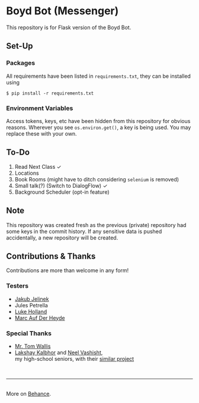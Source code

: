 # Boyd Bot (Messenger)
This repository is for Flask version of the Boyd Bot.

## Set-Up
### Packages
All requirements have been listed in `requirements.txt`, they can be installed using
```
$ pip install -r requirements.txt
```

### Environment Variables
Access tokens, keys, etc have been hidden from this repository for obvious reasons. Wherever you see `os.environ.get()`, a key is being used. You may replace these with your own.

## To-Do
1. Read Next Class ✓
2. Locations
3. Book Rooms (might have to ditch considering `selenium` is removed)
4. Small talk(?) (Switch to DialogFlow) ✓
5. Background Scheduler (opt-in feature)

## Note
This repository was created fresh as the previous (private) repository had some keys in the commit history. If any sensitive data is pushed accidentally, a new repository will be created.

## Contributions & Thanks
Contributions are more than welcome in any form! <br />

### Testers
* [Jakub Jelinek](https://github.com/kubajj)
* Jules Petrella
* [Luke Holland](https://github.com/AmazonPriime)
* [Marc Auf Der Heyde](https://github.com/marcaufderheyde)

### Special Thanks
* [Mr. Tom Wallis](https://github.com/probablytom)
* [Lakshay Kalbhor](https://github.com/kalbhor) and [Neel Vashisht](https://github.com/NeelVashisht),<br /> my high-school seniors, with their [similar project](https://github.com/kalbhor/MIT-Hodor)

<br /><hr><br />
More on [Behance](https://www.behance.net/gallery/93421281/Glasgow-University-Timetable-Bot).